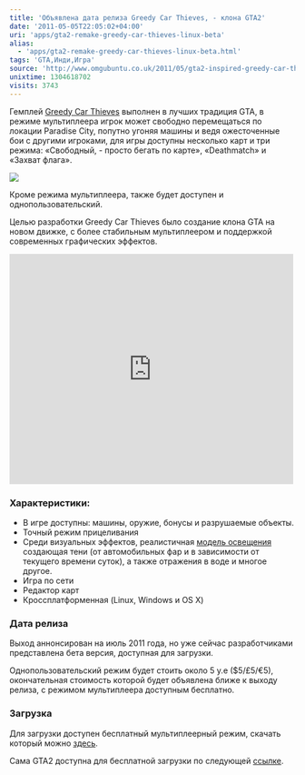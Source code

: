 ```yaml
---
title: 'Объявлена дата релиза Greedy Car Thieves, - клона GTA2'
date: '2011-05-05T22:05:02+04:00'
uri: 'apps/gta2-remake-greedy-car-thieves-linux-beta'
alias: 
  - 'apps/gta2-remake-greedy-car-thieves-linux-beta.html'
tags: 'GTA,Инди,Игра'
source: 'http://www.omgubuntu.co.uk/2011/05/gta2-inspired-greedy-car-thieves-gets-release-date-linux-beta/'
unixtime: 1304618702
visits: 3743
---
```

Гемплей [Greedy Car Thieves](http://drivinggamespro.com/featured/greedy-car-thieves-interview/) выполнен в лучших традиция GTA, в режиме мультиплеера игрок может свободно перемещаться по локации Paradise City, попутно угоняя машины и ведя ожесточенные бои с другими игроками, для игры доступны несколько карт и три режима: «Свободный, - просто бегать по карте», «Deathmatch» и «Захват флага».

[![](img/2011/05/05/22-00/gct1-5691120112-o.jpg)](img/2011/05/05/22-00/gct1-5691120112-o.jpg)

Кроме режима мультиплеера, также будет доступен и однопользовательский.

Целью разработки Greedy Car Thieves было создание клона GTA на новом движке, с более стабильным мультиплеером и поддержкой современных графических эффектов.

<iframe width="500" height="405" src="https://www.youtube.com/embed/pxAMVhLNVX0" frameborder="0" allowfullscreen=""></iframe>

### Характеристики:

*   В игре доступны: машины, оружие, бонусы и разрушаемые объекты.
*   Точный режим прицеливания
*   Среди визуальных эффектов, реалистичная [модель освещения](http://ru.wikipedia.org/wiki/Ambient_occlusion) создающая тени (от автомобильных фар и в зависимости от текущего времени суток), а также отражения в воде и многое другое.
*   Игра по сети
*   Редактор карт
*   Кроссплатформенная (Linux, Windows и OS X)

### Дата релиза

Выход аннонсирован на июль 2011 года, но уже сейчас разработчиками представлена бета версия, доступная для загрузки.

Однопользовательский режим будет стоить около 5 у.е ($5/£5/€5), окончательная стоимость которой будет объявлена ближе к выходу релиза, с режимом мультиплеера доступным бесплатно.

### Загрузка

Для загрузки доступен бесплатный мультиплеерный режим, скачать который можно [здесь](http://gct-game.net/?page=download).

Сама GTA2 доступна для бесплатной загрузки по следующей [ссылке](http://www.rockstargames.com/classics/).
